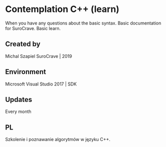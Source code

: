 # Contemplation C++ (learn)
When you have any questions about the basic syntax. Basic documentation for SuroCrave. Basic learn.

## Created by
Michal Szapiel SuroCrave | 2019

## Environment
Microsoft Visual Studio 2017 | SDK 

## Updates
Every month

## PL
Szkolenie i poznawanie algorytmów w języku C++.
